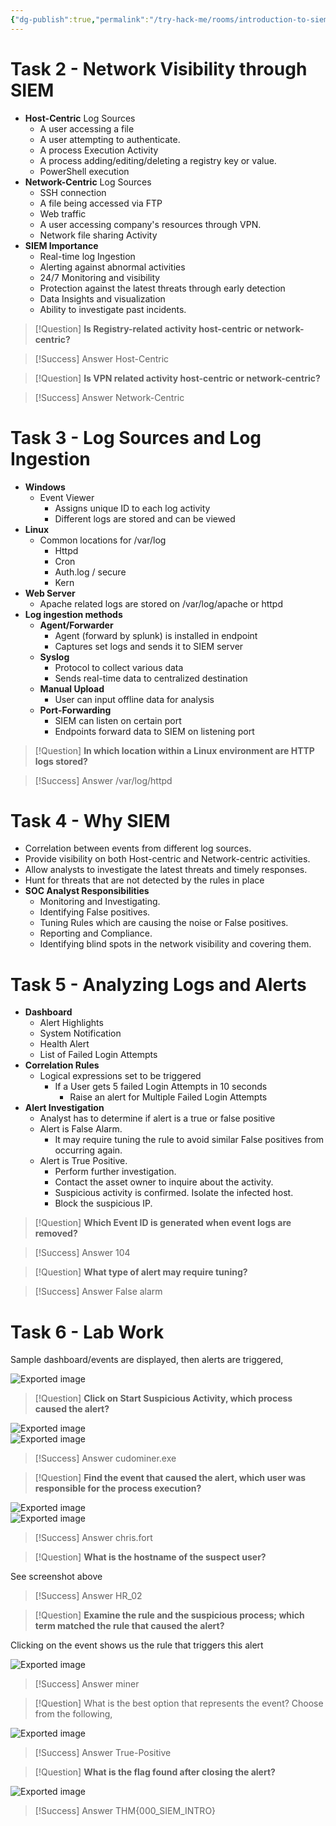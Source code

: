 ```yaml
---
{"dg-publish":true,"permalink":"/try-hack-me/rooms/introduction-to-siem/","created":"2024-11-20T18:16:23.906-05:00","updated":"2025-03-11T00:32:59.203-04:00"}
---
```


# Task 2 - Network Visibility through SIEM

- **Host-Centric** Log Sources
	- A user accessing a file
	- A user attempting to authenticate.
	- A process Execution Activity
	- A process adding/editing/deleting a registry key or value.
	- PowerShell execution
- **Network-Centric** Log Sources
	- SSH connection
	- A file being accessed via FTP
	- Web traffic
	- A user accessing company's resources through VPN.
	- Network file sharing Activity
- **SIEM Importance**
	- Real-time log Ingestion
	- Alerting against abnormal activities
	- 24/7 Monitoring and visibility
	- Protection against the latest threats through early detection
	- Data Insights and visualization
	- Ability to investigate past incidents. 

> [!Question]
> **Is Registry-related activity host-centric or network-centric?** 

> [!Success] Answer
> Host-Centric

> [!Question]
> **Is VPN related activity host-centric or network-centric?** 

> [!Success] Answer
> Network-Centric
# Task 3 - Log Sources and Log Ingestion

- **Windows**
	- Event Viewer
		- Assigns unique ID to each log activity
		- Different logs are stored and can be viewed
- **Linux**
	- Common locations for /var/log
		- Httpd
		- Cron
		- Auth.log / secure
		- Kern
- **Web Server**
	- Apache related logs are stored on /var/log/apache or httpd
- **Log ingestion methods**
	- **Agent/Forwarder**
		- Agent (forward by splunk) is installed in endpoint
		- Captures set logs and sends it to SIEM server
	- **Syslog**
		- Protocol to collect various data
		- Sends real-time data to centralized destination
	- **Manual Upload**
		- User can input offline data for analysis
	- **Port-Forwarding**
	    - SIEM can listen on certain port
	    - Endpoints forward data to SIEM on listening port

> [!Question]
> **In which location within a Linux environment are HTTP logs stored?**     

> [!Success] Answer
> /var/log/httpd 

# Task 4 - Why SIEM

- Correlation between events from different log sources.
- Provide visibility on both Host-centric and Network-centric activities.
- Allow analysts to investigate the latest threats and timely responses.
- Hunt for threats that are not detected by the rules in place
- **SOC Analyst Responsibilities**
	- Monitoring and Investigating.
	- Identifying False positives.
	- Tuning Rules which are causing the noise or False positives.
	- Reporting and Compliance.
	- Identifying blind spots in the network visibility and covering them.    
# Task 5 - Analyzing Logs and Alerts

- **Dashboard**
	- Alert Highlights
	- System Notification
	- Health Alert
	- List of Failed Login Attempts
- **Correlation Rules**
	- Logical expressions set to be triggered
		- If a User gets 5 failed Login Attempts in 10 seconds
			- Raise an alert for Multiple Failed Login Attempts
- **Alert Investigation**
	- Analyst has to determine if alert is a true or false positive
	- Alert is False Alarm.
		- It may require tuning the rule to avoid similar False positives from occurring again.
	- Alert is True Positive.
		- Perform further investigation.
		- Contact the asset owner to inquire about the activity.
		- Suspicious activity is confirmed. Isolate the infected host.
		- Block the suspicious IP.

> [!Question]
> **Which Event ID is generated when event logs are removed?** 

> [!Success] Answer
> 104

> [!Question]
> **What type of alert may require tuning?** 

> [!Success] Answer
> False alarm
# Task 6 - Lab Work

Sample dashboard/events are displayed, then alerts are triggered,

![Exported image](/img/user/TryHackMe/THM_Images/b76106f2694a498878e807358a0f11c7.png)

> [!Question]
> **Click on Start Suspicious Activity, which process caused the alert?**   

![Exported image](/img/user/TryHackMe/THM_Images/7d2211f14bec4a43ed4c11bd9b351000.png)  
![Exported image](/img/user/TryHackMe/THM_Images/be414d1ed73a7b6f209e7d27359fa107.png)  

> [!Success] Answer
> cudominer.exe

> [!Question]
> **Find the event that caused the alert, which user was responsible for the process execution?**   

![Exported image](/img/user/TryHackMe/THM_Images/c13c0939df67ce718c9184a511037c09.png)  
![Exported image](/img/user/TryHackMe/THM_Images/0ddf24915379fd3b24d3b23cc673c4fb.png)  

> [!Success] Answer
 > chris.fort

> [!Question]
> **What is the hostname of the suspect user?** 

See screenshot above

> [!Success] Answer
> HR_02

> [!Question]
> **Examine the rule and the suspicious process; which term matched the rule that caused the alert?** 

Clicking on the event shows us the rule that triggers this alert

![Exported image](/img/user/TryHackMe/THM_Images/34c5ac1607469cf122a84d31dd805d24.png)  

> [!Success] Answer
> miner

> [!Question] 
> What is the best option that represents the event? Choose from the following,

![Exported image](/img/user/TryHackMe/THM_Images/f5ebac981b5a4988ebd920de5ba6ae75.png)  

> [!Success] Answer
> True-Positive

> [!Question]
> **What is the flag found after closing the alert?** 

![Exported image](/img/user/TryHackMe/THM_Images/4690c3095432a2ed938d9e74dbdd29a7.png)  

> [!Success] Answer
> THM{000_SIEM_INTRO}





         
